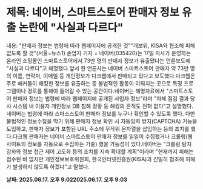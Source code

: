 # **제목: 네이버, 스마트스토어 판매자 정보 유출 논란에 "사실과 다르다"**

  내용: "판매자 정보는 법령에 따라 웹페이지에 공개한 것""개보위, KISA와 협조해 피해 없도록 할 것"(서울=뉴스1) 손엄지 기자 = 네이버(035420)는 17일 자사가 운영하는 온라인 쇼핑몰인 스마트스토어에서 73만 명의 판매자 정보가 유출됐다는 언론보도에 "사실과 다르다"고 해명했다.앞서 한 언론사는 네이버 스마트스토어 판매자 약 73만 명의 이름, 연락처, 이메일 등 개인정보가 다크웹에서 판매되고 있다고 보도했다.다크웹은 주로 해커들이 해킹한 정보를 유출하는 등 불법적인 활동이 이뤄지는 곳으로 특정 프로그램이나 경로를 통해야 들어갈 수 있는 공간이다.네이버는 해명자료에서 "스마트스토어 판매자 정보는 법령에 따라 웹페이지에 공개된 사업자 정보"라며 "자체 점검 결과 당사 시스템 내 이용자 개인정보 DB 침해 정황 등 해킹의 흔적도 전혀 없다"고 설명했다.네이버는 법령에 따라 스마스스토어 판매자 정보를 누구나 확인할 수 있도록 했다. 다만 불법적인 정보수집을 막기 위해 판매자 정보 확인 시 자동입력 방지(CAPTCHA) 기능을 도입하고, 판매자 정보가 포함된 URL 주소에 무작위 문자열을 삽입하는 등의 조치를 했다.다크웹 판매자는 네이버 스마트스토어 판매자 정보를 일일이 수집했거나 크롤링(웹사이트의 정보를 자동으로 수집하는 기술) 했을 가능성이 있다.네이버는 "크롤링 탐지 강화와 정보 접근 제어 고도화 등의 조치를 지속 확대할 계획"이라며 "현재까지 피해는 접수된 바 없지만 개인정보보호위원회, 한국인터넷진흥원(KISA)과 긴밀히 협조해 피해가 발생하지 않도록 하겠다"고 말했다.

  **날짜: 2025.06.17. 오후 9:022025.06.17. 오후 9:03**
